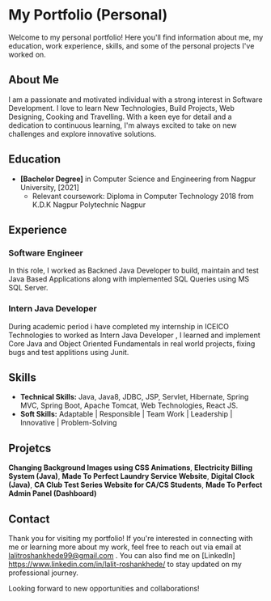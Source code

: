 # My Portfolio (Personal)

Welcome to my personal portfolio! Here you'll find information about me, my education, work experience, skills, and some of the personal projects I've worked on.

## About Me

I am a passionate and motivated individual with a strong interest in Software Development. I love to learn New Technologies, Build Projects, Web Designing, Cooking and Travelling. With a keen eye for detail and a dedication to continuous learning, I'm always excited to take on new challenges and explore innovative solutions.

## Education

- **[Bachelor Degree]** in Computer Science and Engineering from Nagpur University, [2021]
  - Relevant coursework: Diploma in Computer Technology 2018 from K.D.K Nagpur Polytechnic Nagpur

## Experience

### Software Engineer 

In this role, I worked as Backned Java Developer to build, maintain and test Java Based Applications along with implemented SQL Queries using MS SQL Server.

### Intern Java Developer 

During academic period i have completed my internship in ICEICO Technologies to worked as Intern Java Developer ,
I learned and implement Core Java and Object Oriented Fundamentals in real world projects, fixing bugs and test applitions using Junit.

## Skills

- **Technical Skills:** Java, Java8, JDBC, JSP, Servlet, Hibernate, Spring MVC, Spring Boot, Apache Tomcat, Web Technologies, React JS.
- **Soft Skills:**  Adaptable | Responsible | Team Work | Leadership | Innovative | Problem-Solving

## Projetcs 

 **Changing Background Images using CSS Animations**,
 **Electricity Billing System (Java)**, 
 **Made To Perfect Laundry Service Website**,
 **Digital Clock (Java)**, 
 **CA Club Test Series Website for CA/CS Students**,
 **Made To Perfect Admin Panel (Dashboard)**
 
## Contact

Thank you for visiting my portfolio! If you're interested in connecting with me or learning more about my work, feel free to reach out via email at lalitroshankhede99@gmail.com . You can also find me on [LinkedIn] https://www.linkedin.com/in/lalit-roshankhede/ to stay updated on my professional journey.

Looking forward to new opportunities and collaborations!
